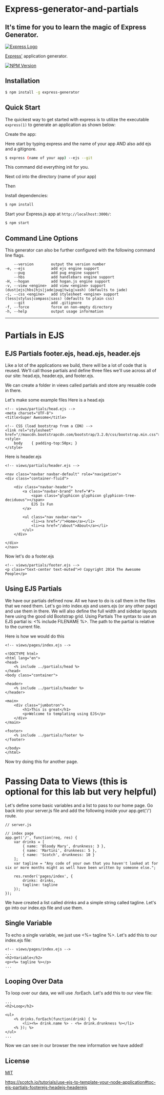 # Express-generator-and-partials

## It's time for you to learn the magic of Express Generator. 

[![Express Logo](https://i.cloudup.com/zfY6lL7eFa-3000x3000.png)](http://expressjs.com/)

[Express'](https://www.npmjs.com/package/express) application generator.

[![NPM Version][npm-image]][npm-url]

## Installation

```sh
$ npm install -g express-generator
```

## Quick Start

The quickest way to get started with express is to utilize the executable `express(1)` to generate an application as shown below:

Create the app:

Here start by typing express and the name of your app AND also add ejs and a gitignore. 

```bash
$ express (name of your app) --ejs --git
```
This command did everything init for you. 

Next cd into the directory (name of your app) 

Then 

Install dependencies:

```bash
$ npm install
```

Start your Express.js app at `http://localhost:3000/`:

```bash
$ npm start
```

## Command Line Options

This generator can also be further configured with the following command line flags.

        --version        output the version number
    -e, --ejs            add ejs engine support
        --pug            add pug engine support
        --hbs            add handlebars engine support
    -H, --hogan          add hogan.js engine support
    -v, --view <engine>  add view <engine> support (dust|ejs|hbs|hjs|jade|pug|twig|vash) (defaults to jade)
    -c, --css <engine>   add stylesheet <engine> support (less|stylus|compass|sass) (defaults to plain css)
        --git            add .gitignore
    -f, --force          force on non-empty directory
    -h, --help           output usage information




*************

# Partials in EJS

## EJS Partials footer.ejs, head.ejs, header.ejs

Like a lot of the applications we build, there will be a lot of code that is reused. We'll call those partials and define three files we'll use across all of our site: head.ejs, header.ejs, and footer.ejs.

We can create a folder in views called partials and store any resuable code in there. 


Let's make some example files 
Here is a head.ejs 

```
<!-- views/partials/head.ejs -->
<meta charset="UTF-8">
<title>Super Awesome</title>

<!-- CSS (load bootstrap from a CDN) -->
<link rel="stylesheet" href="//maxcdn.bootstrapcdn.com/bootstrap/3.2.0/css/bootstrap.min.css">
<style>
    body    { padding-top:50px; }
</style>
```


Here is header.ejs

```
<!-- views/partials/header.ejs -->

<nav class="navbar navbar-default" role="navigation">
<div class="container-fluid">

    <div class="navbar-header">
        <a class="navbar-brand" href="#">
            <span class="glyphicon glyphicon glyphicon-tree-deciduous"></span>
            EJS Is Fun
        </a>

        <ul class="nav navbar-nav">
            <li><a href="/">Home</a></li>
            <li><a href="/about">About</a></li>
        </ul>
    </div>

</div>
</nav>
```

Now let's do a footer.ejs

```
<!-- views/partials/footer.ejs -->
<p class="text-center text-muted">© Copyright 2014 The Awesome People</p>

```

## Using EJS Partials

We have our partials defined now. All we have to do is call them in the files that we need them. Let's go into index.ejs and users.ejs (or any other page) and use them in there. We will also define the full width and sidebar layouts here using the good old Bootstrap grid. Using Partials The syntax to use an EJS partial is: <% include FILENAME %>. The path to the partial is relative to the current file.


Here is how we would do this 

```
<!-- views/pages/index.ejs -->

<!DOCTYPE html>
<html lang="en">
<head>
    <% include ../partials/head %>
</head>
<body class="container">

<header>
    <% include ../partials/header %>
</header>

<main>
    <div class="jumbotron">
        <h1>This is great</h1>
        <p>Welcome to templating using EJS</p>
    </div>
</main>

<footer>
    <% include ../partials/footer %>
</footer>

</body>
</html>
```

Now try doing this for another page.




# Passing Data to Views (this is optional for this lab but very helpful) 

Let's define some basic variables and a list to pass to our home page. Go back into your server.js file and add the following inside your app.get('/') route.

```
// server.js

// index page 
app.get('/', function(req, res) {
    var drinks = [
        { name: 'Bloody Mary', drunkness: 3 },
        { name: 'Martini', drunkness: 5 },
        { name: 'Scotch', drunkness: 10 }
    ];
    var tagline = "Any code of your own that you haven't looked at for six or more months might as well have been written by someone else.";

    res.render('pages/index', {
        drinks: drinks,
        tagline: tagline
    });
});
```

We have created a list called drinks and a simple string called tagline. Let's go into our index.ejs file and use them.

## Single Variable


To echo a single variable, we just use <%= tagline %>. Let's add this to our index.ejs file:
```
<!-- views/pages/index.ejs -->
...
<h2>Variable</h2>
<p><%= tagline %></p>
...
```

## Looping Over Data

To loop over our data, we will use .forEach. Let's add this to our view file:

```
...
<h2>Loop</h2>

<ul>
    <% drinks.forEach(function(drink) { %>
        <li><%= drink.name %> - <%= drink.drunkness %></li>
    <% }); %>
</ul>
...
```
Now we can see in our browser the new information we have added!





## License

[MIT](LICENSE)

[npm-image]: https://img.shields.io/npm/v/express-generator.svg
[npm-url]: https://npmjs.org/package/express-generator
[travis-image]: https://img.shields.io/travis/expressjs/generator/master.svg?label=linux
[travis-url]: https://travis-ci.org/expressjs/generator
[appveyor-image]: https://img.shields.io/appveyor/ci/dougwilson/generator/master.svg?label=windows
[appveyor-url]: https://ci.appveyor.com/project/dougwilson/generator
[downloads-image]: https://img.shields.io/npm/dm/express-generator.svg
[downloads-url]: https://npmjs.org/package/express-generator
[gratipay-image]: https://img.shields.io/gratipay/dougwilson.svg
[gratipay-url]: https://gratipay.com/dougwilson/

https://scotch.io/tutorials/use-ejs-to-template-your-node-application#toc-ejs-partials-footerejs-headejs-headerejs
